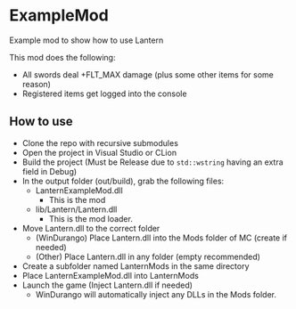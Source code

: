 # ExampleMod
Example mod to show how to use Lantern

This mod does the following:
- All swords deal +FLT_MAX damage (plus some other items for some reason)
- Registered items get logged into the console

## How to use
- Clone the repo with recursive submodules
- Open the project in Visual Studio or CLion
- Build the project (Must be Release due to `std::wstring` having an extra field in Debug)
- In the output folder (out/build), grab the following files:
  - LanternExampleMod.dll
    - This is the mod
  - lib/Lantern/Lantern.dll
    - This is the mod loader.
- Move Lantern.dll to the correct folder 
  - (WinDurango) Place Lantern.dll into the Mods folder of MC (create if needed)
  - (Other) Place Lantern.dll in any folder (empty recommended)
- Create a subfolder named LanternMods in the same directory
- Place LanternExampleMod.dll into LanternMods
- Launch the game (Inject Lantern.dll if needed)
  - WinDurango will automatically inject any DLLs in the Mods folder. 

